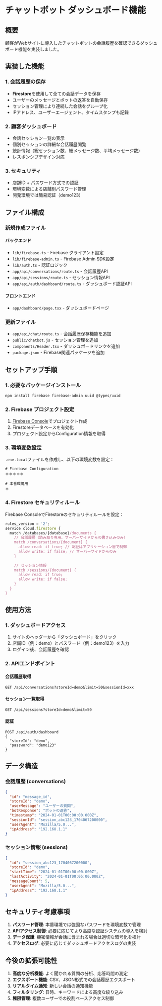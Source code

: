 # チャットボット ダッシュボード機能

## 概要

顧客がWebサイトに導入したチャットボットの会話履歴を確認できるダッシュボード機能を実装しました。

## 実装した機能

### 1. 会話履歴の保存
- **Firestore**を使用して全ての会話データを保存
- ユーザーのメッセージとボットの返答を自動保存
- セッション管理により連続した会話をグループ化
- IPアドレス、ユーザーエージェント、タイムスタンプも記録

### 2. 顧客ダッシュボード
- 会話セッション一覧の表示
- 個別セッションの詳細な会話履歴閲覧
- 統計情報（総セッション数、総メッセージ数、平均メッセージ数）
- レスポンシブデザイン対応

### 3. セキュリティ
- 店舗ID + パスワード方式での認証
- 環境変数による店舗別パスワード管理
- 開発環境では簡易認証（demo123）

## ファイル構成

### 新規作成ファイル

#### バックエンド
- `lib/firebase.ts` - Firebase クライアント設定
- `lib/firebase-admin.ts` - Firebase Admin SDK設定
- `lib/auth.ts` - 認証ロジック
- `app/api/conversations/route.ts` - 会話履歴API
- `app/api/sessions/route.ts` - セッション情報API
- `app/api/auth/dashboard/route.ts` - ダッシュボード認証API

#### フロントエンド
- `app/dashboard/page.tsx` - ダッシュボードページ

### 更新ファイル
- `app/api/chat/route.ts` - 会話履歴保存機能を追加
- `public/chatbot.js` - セッション管理を追加
- `components/Header.tsx` - ダッシュボードリンクを追加
- `package.json` - Firebase関連パッケージを追加

## セットアップ手順

### 1. 必要なパッケージインストール
```bash
npm install firebase firebase-admin uuid @types/uuid
```

### 2. Firebase プロジェクト設定

1. [Firebase Console](https://console.firebase.google.com/)でプロジェクト作成
2. Firestoreデータベースを有効化
3. プロジェクト設定からConfiguration情報を取得

### 3. 環境変数設定

`.env.local`ファイルを作成し、以下の環境変数を設定：

```env
# Firebase Configuration
＊＊＊＊＊

# 本番環境用
＊
```

### 4. Firestore セキュリティルール

Firebase ConsoleでFirestoreのセキュリティルールを設定：

```javascript
rules_version = '2';
service cloud.firestore {
  match /databases/{database}/documents {
    // 会話履歴（読み取り専用、サーバーサイドからの書き込みのみ）
    match /conversations/{document} {
      allow read: if true; // 認証はアプリケーション層で制御
      allow write: if false; // サーバーサイドからのみ
    }
    
    // セッション情報
    match /sessions/{document} {
      allow read: if true;
      allow write: if false;
    }
  }
}
```

## 使用方法

### 1. ダッシュボードアクセス

1. サイトのヘッダーから「ダッシュボード」をクリック
2. 店舗ID（例：demo）とパスワード（例：demo123）を入力
3. ログイン後、会話履歴を確認

### 2. APIエンドポイント

#### 会話履歴取得
```
GET /api/conversations?storeId=demo&limit=50&sessionId=xxx
```

#### セッション一覧取得
```
GET /api/sessions?storeId=demo&limit=50
```

#### 認証
```
POST /api/auth/dashboard
{
  "storeId": "demo",
  "password": "demo123"
}
```

## データ構造

### 会話履歴 (conversations)
```json
{
  "id": "message_id",
  "storeId": "demo",
  "userMessage": "ユーザーの質問",
  "botResponse": "ボットの返答",
  "timestamp": "2024-01-01T00:00:00.000Z",
  "sessionId": "session_abc123_1704067200000",
  "userAgent": "Mozilla/5.0...",
  "ipAddress": "192.168.1.1"
}
```

### セッション情報 (sessions)
```json
{
  "id": "session_abc123_1704067200000",
  "storeId": "demo",
  "startTime": "2024-01-01T00:00:00.000Z",
  "lastActivity": "2024-01-01T00:05:00.000Z",
  "messageCount": 5,
  "userAgent": "Mozilla/5.0...",
  "ipAddress": "192.168.1.1"
}
```

## セキュリティ考慮事項

1. **パスワード管理**: 本番環境では強固なパスワードを環境変数で管理
2. **APIアクセス制御**: 必要に応じてより高度な認証システムの導入を検討
3. **データ保護**: 機密情報が会話に含まれる場合は適切な暗号化を検討
4. **アクセスログ**: 必要に応じてダッシュボードアクセスログの実装

## 今後の拡張可能性

1. **高度な分析機能**: よく聞かれる質問の分析、応答時間の測定
2. **エクスポート機能**: CSV、JSON形式での会話履歴エクスポート
3. **リアルタイム通知**: 新しい会話の通知機能
4. **フィルタリング**: 日時、キーワードによる高度な絞り込み
5. **権限管理**: 複数ユーザーでの役割ベースアクセス制御
